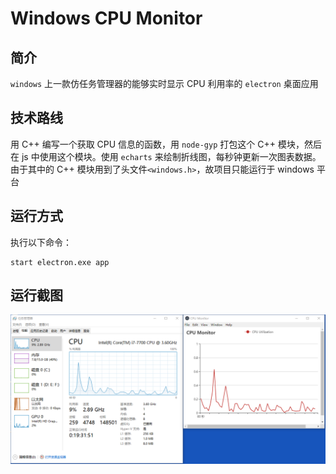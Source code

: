 # Windows CPU Monitor

## 简介
`windows` 上一款仿任务管理器的能够实时显示 CPU 利用率的 `electron` 桌面应用

## 技术路线
用 C++ 编写一个获取 CPU 信息的函数，用 `node-gyp` 打包这个 C++ 模块，然后在 js 中使用这个模块。使用 `echarts` 来绘制折线图，每秒钟更新一次图表数据。由于其中的 C++ 模块用到了头文件`<windows.h>`，故项目只能运行于 windows 平台

## 运行方式
执行以下命令：
```
start electron.exe app
```

## 运行截图
![avatar](./screenshots/与任务管理器的对比.png)